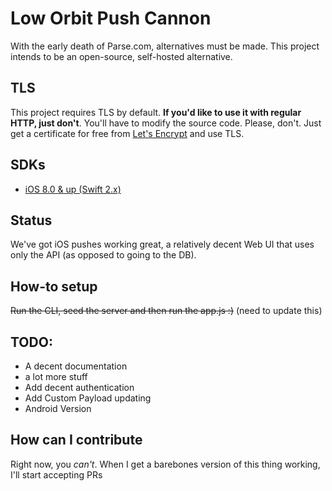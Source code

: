 # Low Orbit Push Cannon
With the early death of Parse.com, alternatives must be made.
This project intends to be an open-source, self-hosted alternative.

## TLS

This project requires TLS by default. **If you'd like to use it with regular HTTP, just don't**. You'll have to modify the source code. Please, don't. Just get a certificate for free from [Let's Encrypt](https://letsencrypt.org) and use TLS.

## SDKs

- [iOS 8.0 & up (Swift 2.x)](https://github.com/rafaelc0sta/lopc_swift)

## Status

We've got iOS pushes working great, a relatively decent Web UI that uses only the API (as opposed to going to the DB).

## How-to setup

~~Run the CLI, seed the server and then run the app.js :)~~
(need to update this)

## TODO:

- A decent documentation
- a lot more stuff
- Add decent authentication
- Add Custom Payload updating
- Android Version

## How can I contribute

Right now, you *can't*. When I get a barebones version of this thing working, I'll start
accepting PRs
